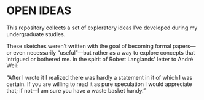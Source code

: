 # OPEN IDEAS

This repository collects a set of exploratory ideas I’ve developed during my undergraduate studies.

These sketches weren’t written with the goal of becoming formal papers—or even necessarily “useful”—but rather as a way to explore concepts that intrigued or bothered me. In the spirit of Robert Langlands' letter to André Weil:

“After I wrote it I realized there was hardly a statement in it of which I was certain. If you are willing to read it as pure speculation I would appreciate that; if not—I am sure you have a waste basket handy.”
